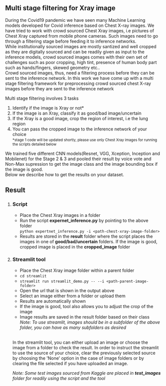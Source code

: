 ## Multi stage filtering for Xray image

During the Covid19 pandemic we have seen many Machine Learning models developed for Covid inference based on Chest X-ray images. We have tried to work with crowd sourced Chest Xray images, i.e pictures of Chest Xray captured from mobile phone cameras. Such images need to go through a filtering stage before feeding it to inference networks. \
While institutionally sourced images are mostly santized and well cropped as they are digitally sourced and can be readily given as input to the inference models, crowd sourced images comes with their own set of challenges such as poor cropping, high tint, presence of human body part such as hands/fingers, skewed geometry etc.. \
Crowd sourced images, thus, need a filtering process before they can be sent to the inference network. In this work we have come up with a multi stage filtering framework for preprocessing crowd sourced chest X-ray images before they are sent to the inference network

Multi stage filtering involves 3 tasks
1. Identify if the image is Xray or not*
2. If the image is an Xray, classify it as good/bad image/uncertain
3. If the Xray is a good image, crop the region of interest, i.e the lung region 
4. You can pass the cropped image to the inference network of your choice \
<small>*stage 1 code will be updated shortly, please use only Chest Xray images for running the scripts detailed below</small>

We trained five different CNN models(Resnet, VGG, Xception, Inception and Mobilenet) for the Stage 2 & 3 and pooled their result by voice vote and Non-Max supression to get the image class and the image bounding box if the image is good. \
Below we describe how to get the results on your dataset.

## Result
1. ### Script
    - Place the Chest Xray images in a folder
    - Run the script **expernet_inference.py** by pointing to the above folder \
    `python expertnet_inference.py -i <path-chest-xray-image-folder>`
    - Results are stored in the **result** folder where the script places the images in one of **good/bad/uncertain** folders. If the image is good, cropped image is placed in the **cropped_image** folder

2. ### Streamlit tool
    - Place the Chest Xray image folder within a parent folder
    - `cd streamlit`
    - `streamlit run streamlit_demo.py -- --i <path-parent-image-folder>`
    - Open the url that is shown in the output above
    - Select an image either from a folder or upload them
    - Results are automatically shown
    - If the image is good, tool also allows you to adjust the crop of the image
    - Image results are saved in the result folder based on their class
    \
    *Note: To use streamlit, images should be in a subfolder of the above folder, you can have as many subfolders as desired* 

    \
    In the streamlit tool, you can either upload an image or choose the image from a folder to check the result. In order to instruct the streamlit to use the source of your choice, clear the previously selected source by choosing the 'None' option in the case of image folders or by clearing the file selected if you have uploaded an image.

    *Note: Some test images sourced from Kaggle are placed in **test_images** folder for readily using the script and the tool*
